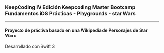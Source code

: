 ### KeepCoding IV Edición Keepcoding Master Bootcamp Fundamentos iOS Prácticas - Playgrounds - star Wars
---
#### Proyecto de práctiva basado en una Wikipedia de Personajes de Star Wars

Desarrollado con Swift 3
